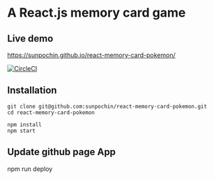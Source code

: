 # A React.js memory card game 

## Live demo
https://sunpochin.github.io/react-memory-card-pokemon/

[![CircleCI](https://circleci.com/gh/sunpochin/react-memory-card-pokemon.svg?style=shield)](https://app.circleci.com/pipelines/github/sunpochin/react-memory-card-pokemon)

## Installation
```
git clone git@github.com:sunpochin/react-memory-card-pokemon.git
cd react-memory-card-pokemon

npm install
npm start
```

## Update github page App
npm run deploy

